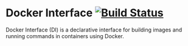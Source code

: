 # Docker Interface [![Build Status](https://jenkins-sonalytic.spotify.net/job/till%20-%20docker_interface/job/master/badge/icon)](https://jenkins-sonalytic.spotify.net/job/till%20-%20docker_interface/job/master/)

Docker Interface (DI) is a declarative interface for building images and running commands in containers using Docker.
